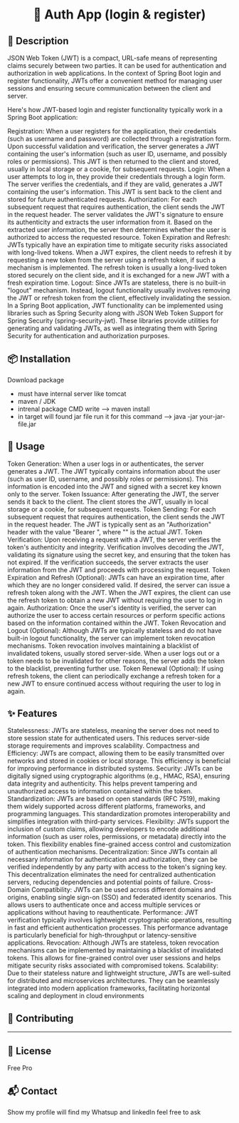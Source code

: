 <div align="center">
  <h1>🚀 Auth App (login & register) </h1>
</div>

## 📄 Description

JSON Web Token (JWT) is a compact, URL-safe means of representing claims securely between two parties. It can be used for authentication and authorization in web applications. In the context of Spring Boot login and register functionality, JWTs offer a convenient method for managing user sessions and ensuring secure communication between the client and server.

Here's how JWT-based login and register functionality typically work in a Spring Boot application:

Registration:
When a user registers for the application, their credentials (such as username and password) are collected through a registration form.
Upon successful validation and verification, the server generates a JWT containing the user's information (such as user ID, username, and possibly roles or permissions).
This JWT is then returned to the client and stored, usually in local storage or a cookie, for subsequent requests.
Login:
When a user attempts to log in, they provide their credentials through a login form.
The server verifies the credentials, and if they are valid, generates a JWT containing the user's information.
This JWT is sent back to the client and stored for future authenticated requests.
Authorization:
For each subsequent request that requires authentication, the client sends the JWT in the request header.
The server validates the JWT's signature to ensure its authenticity and extracts the user information from it.
Based on the extracted user information, the server then determines whether the user is authorized to access the requested resource.
Token Expiration and Refresh:
JWTs typically have an expiration time to mitigate security risks associated with long-lived tokens.
When a JWT expires, the client needs to refresh it by requesting a new token from the server using a refresh token, if such a mechanism is implemented.
The refresh token is usually a long-lived token stored securely on the client side, and it is exchanged for a new JWT with a fresh expiration time.
Logout:
Since JWTs are stateless, there is no built-in "logout" mechanism. Instead, logout functionality usually involves removing the JWT or refresh token from the client, effectively invalidating the session.
In a Spring Boot application, JWT functionality can be implemented using libraries such as Spring Security along with JSON Web Token Support for Spring Security (spring-security-jwt). These libraries provide utilities for generating and validating JWTs, as well as integrating them with Spring Security for authentication and authorization purposes.
## 📦 Installation

Download package 
- must have internal server like tomcat
- maven / JDK
- intrenal package CMD write --> maven install
- in target will found jar file run it for this command -->  java -jar your-jar-file.jar


## 🚀 Usage

Token Generation:
When a user logs in or authenticates, the server generates a JWT.
The JWT typically contains information about the user (such as user ID, username, and possibly roles or permissions).
This information is encoded into the JWT and signed with a secret key known only to the server.
Token Issuance:
After generating the JWT, the server sends it back to the client.
The client stores the JWT, usually in local storage or a cookie, for subsequent requests.
Token Sending:
For each subsequent request that requires authentication, the client sends the JWT in the request header.
The JWT is typically sent as an "Authorization" header with the value "Bearer <token>", where "<token>" is the actual JWT.
Token Verification:
Upon receiving a request with a JWT, the server verifies the token's authenticity and integrity.
Verification involves decoding the JWT, validating its signature using the secret key, and ensuring that the token has not expired.
If the verification succeeds, the server extracts the user information from the JWT and proceeds with processing the request.
Token Expiration and Refresh (Optional):
JWTs can have an expiration time, after which they are no longer considered valid.
If desired, the server can issue a refresh token along with the JWT.
When the JWT expires, the client can use the refresh token to obtain a new JWT without requiring the user to log in again.
Authorization:
Once the user's identity is verified, the server can authorize the user to access certain resources or perform specific actions based on the information contained within the JWT.
Token Revocation and Logout (Optional):
Although JWTs are typically stateless and do not have built-in logout functionality, the server can implement token revocation mechanisms.
Token revocation involves maintaining a blacklist of invalidated tokens, usually stored server-side.
When a user logs out or a token needs to be invalidated for other reasons, the server adds the token to the blacklist, preventing further use.
Token Renewal (Optional):
If using refresh tokens, the client can periodically exchange a refresh token for a new JWT to ensure continued access without requiring the user to log in again.
## ✨ Features

Statelessness: JWTs are stateless, meaning the server does not need to store session state for authenticated users. This reduces server-side storage requirements and improves scalability.
Compactness and Efficiency: JWTs are compact, allowing them to be easily transmitted over networks and stored in cookies or local storage. This efficiency is beneficial for improving performance in distributed systems.
Security: JWTs can be digitally signed using cryptographic algorithms (e.g., HMAC, RSA), ensuring data integrity and authenticity. This helps prevent tampering and unauthorized access to information contained within the token.
Standardization: JWTs are based on open standards (RFC 7519), making them widely supported across different platforms, frameworks, and programming languages. This standardization promotes interoperability and simplifies integration with third-party services.
Flexibility: JWTs support the inclusion of custom claims, allowing developers to encode additional information (such as user roles, permissions, or metadata) directly into the token. This flexibility enables fine-grained access control and customization of authentication mechanisms.
Decentralization: Since JWTs contain all necessary information for authentication and authorization, they can be verified independently by any party with access to the token's signing key. This decentralization eliminates the need for centralized authentication servers, reducing dependencies and potential points of failure.
Cross-Domain Compatibility: JWTs can be used across different domains and origins, enabling single sign-on (SSO) and federated identity scenarios. This allows users to authenticate once and access multiple services or applications without having to reauthenticate.
Performance: JWT verification typically involves lightweight cryptographic operations, resulting in fast and efficient authentication processes. This performance advantage is particularly beneficial for high-throughput or latency-sensitive applications.
Revocation: Although JWTs are stateless, token revocation mechanisms can be implemented by maintaining a blacklist of invalidated tokens. This allows for fine-grained control over user sessions and helps mitigate security risks associated with compromised tokens.
Scalability: Due to their stateless nature and lightweight structure, JWTs are well-suited for distributed and microservices architectures. They can be seamlessly integrated into modern application frameworks, facilitating horizontal scaling and deployment in cloud environments

## 🤝 Contributing
-----------------------------------
## 📝 License

Free Pro

## 📬 Contact

Show my profile will find my Whatsup and linkedIn feel free to ask 
